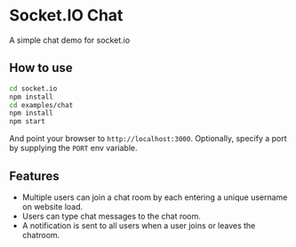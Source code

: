 
# Socket.IO Chat

A simple chat demo for socket.io

## How to use

```sh
cd socket.io
npm install
cd examples/chat
npm install
npm start
```

And point your browser to `http://localhost:3000`. Optionally, specify
a port by supplying the `PORT` env variable.

## Features

- Multiple users can join a chat room by each entering a unique username
on website load.
- Users can type chat messages to the chat room.
- A notification is sent to all users when a user joins or leaves
the chatroom.
